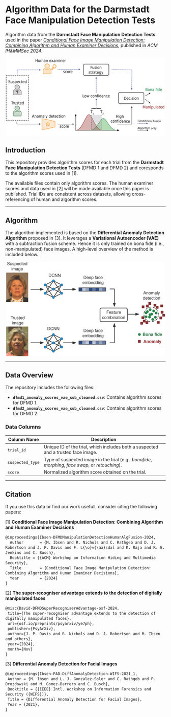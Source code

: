 # Algorithm Data for the Darmstadt Face Manipulation Detection Tests

Algorithm data from the **Darmstadt Face Manipulation Detection Tests** used in the paper [*Conditional Face Image Manipulation Detection: Combining Algorithm and Human Examiner Decisions*](https://dl.acm.org/doi/10.1145/3658664.3659649), published in *ACM IH&MMSec 2024*.

<p align="center">
  <img src="graphics/fusion_overview_diagram.png" alt="Conditional Fusion Overview" width="500"/>
</p>

## Introduction

This repository provides algorithm scores for each trial from the **Darmstadt Face Manipulation Detection Tests** (DFMD 1 and DFMD 2) and coresponds to the algorithm scores used in [1]. 

The available files contain only algorithm scores. The human examiner scores and data used in [2] will be made available once this paper is published. Trial IDs are consistent across datasets, allowing cross-referencing of human and algorithm scores.

---

## Algorithm

The algorithm implemented is based on the **Differential Anomaly Detection Algorithm** proposed in [3]. It leverages a **Variational Autoencoder (VAE)** with a subtraction fusion scheme. Hence it is only trained on bona fide (i.e., non-manipulated) face images. A high-level overview of the method is included below.

<p align="center">
  <img src="graphics/architecture_differential_detection.png" alt="Differential Anomaly Detection Overview" width="500"/>
</p>

---

## Data Overview

The repository includes the following files:

- **`dfmd1_anomaly_scores_vae_sub_cleaned.csv`**: Contains algorithm scores for DFMD 1.
- **`dfmd2_anomaly_scores_vae_sub_cleaned.csv`**: Contains algorithm scores for DFMD 2.

### Data Columns

| Column Name     | Description                                                                                   |
|------------------|-----------------------------------------------------------------------------------------------|
| `trial_id`      | Unique ID of the trial, which includes both a suspected and a trusted face image.             |
| `suspected_type`| Type of suspected image in the trial (e.g., *bonafide*, *morphing*, *face swap*, or *retouching*). |
| `score`         | Normalized algorithm score obtained on the trial.                                                     |

---

## Citation

If you use this data or find our work usefull, consider citing the following papers:

[1] **Conditional Face Image Manipulation Detection: Combining Algorithm and Human Examiner Decisions**

```
@inproceedings{Ibsen-DFMDManipulationDetectionHumanAlgFusion-2024,
  Author       = {M. Ibsen and R. Nichols and C. Rathgeb and D. J. Robertson and J. P. Davis and F. L{\o}v{\aa}sdal and K. Raja and R. E. Jenkins and C. Busch},
  Booktitle = {{ACM} Workshop on Information Hiding and Multimedia Security},
  Title        = {Conditional Face Image Manipulation Detection: Combining Algorithm and Human Examiner Decisions},
  Year         = {2024}
}
```

[2] **The super-recogniser advantage extends to the detection of digitally manipulated faces**

```
@misc{David-DFMDSuperRecogniserAdvantage-osf-2024,
 title={The super-recogniser advantage extends to the detection of digitally manipulated faces},
 url={osf.io/preprints/psyarxiv/ye7ph},
 publisher={PsyArXiv},
 author={J. P. Davis and R. Nichols and D. J. Robertson and M. Ibsen and others},
 year={2024},
 month={Nov}
}
```

[3] **Differential Anomaly Detection for Facial Images**

```
@inproceedings{Ibsen-PAD-DiffAnomalyDetection-WIFS-2021_1,
 Author = {M. Ibsen and L. J. Gonzalez-Soler and C. Rathgeb and P. Drozdowski and M. Gomez-Barrero and C. Busch},
 Booktitle = {{IEEE} Intl. Workshop on Information Forensics and Security ({WIFS})},
 Title = {Differential Anomaly Detection for Facial Images},
 Year = {2021},
}
```
